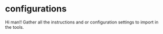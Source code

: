 # configurations
Hi man!!
Gather all the instructions and or configuration settings to import in the tools.

